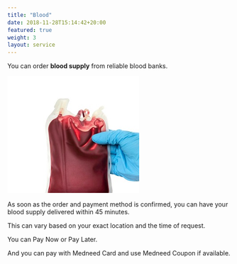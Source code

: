 ```yaml
---
title: "Blood"
date: 2018-11-28T15:14:42+20:00 
featured: true
weight: 3
layout: service
---
```


You can order **blood supply** from reliable blood banks.

![Blood Supply](/images/illustrations/blood.jpg)

As soon as the order and payment method is confirmed, you can have your blood supply delivered within 45 minutes. 

This can vary based on your exact location and the time of request.

You can Pay Now or Pay Later.

And you can pay with Medneed Card and use Medneed Coupon if available.




